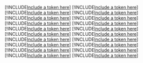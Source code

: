 [!INCLUDE[Include a token here](refs1525664970305/r1.md)]
[!INCLUDE[Include a token here](refs1525664970305/r2.md)]
[!INCLUDE[Include a token here](refs1525664970305/r3.md)]
[!INCLUDE[Include a token here](refs1525664970305/r4.md)]
[!INCLUDE[Include a token here](refs1525664970305/r5.md)]
[!INCLUDE[Include a token here](refs1525664970305/r6.md)]
[!INCLUDE[Include a token here](refs1525664970305/r7.md)]
[!INCLUDE[Include a token here](refs1525664970305/r8.md)]
[!INCLUDE[Include a token here](refs1525664970305/r9.md)]
[!INCLUDE[Include a token here](refs1525664970305/r10.md)]
[!INCLUDE[Include a token here](refs1525664970305/r11.md)]
[!INCLUDE[Include a token here](refs1525664970305/r12.md)]
[!INCLUDE[Include a token here](refs1525664970305/r13.md)]
[!INCLUDE[Include a token here](refs1525664970305/r14.md)]
[!INCLUDE[Include a token here](refs1525664970305/r15.md)]
[!INCLUDE[Include a token here](refs1525664970305/r16.md)]
[!INCLUDE[Include a token here](refs1525664970305/r17.md)]
[!INCLUDE[Include a token here](refs1525664970305/r18.md)]
[!INCLUDE[Include a token here](refs1525664970305/r19.md)]
[!INCLUDE[Include a token here](refs1525664970305/r20.md)]